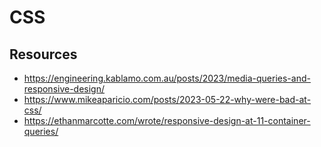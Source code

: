 # CSS

## Resources

- https://engineering.kablamo.com.au/posts/2023/media-queries-and-responsive-design/
- https://www.mikeaparicio.com/posts/2023-05-22-why-were-bad-at-css/
- https://ethanmarcotte.com/wrote/responsive-design-at-11-container-queries/
